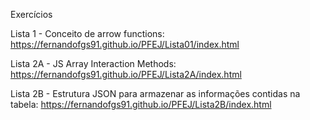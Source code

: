 Exercícios

Lista 1 - Conceito de arrow functions:  https://fernandofgs91.github.io/PFEJ/Lista01/index.html

Lista 2A - JS Array Interaction Methods: https://fernandofgs91.github.io/PFEJ/Lista2A/index.html

Lista 2B - Estrutura JSON para armazenar as informações contidas na tabela: https://fernandofgs91.github.io/PFEJ/Lista2B/index.html
